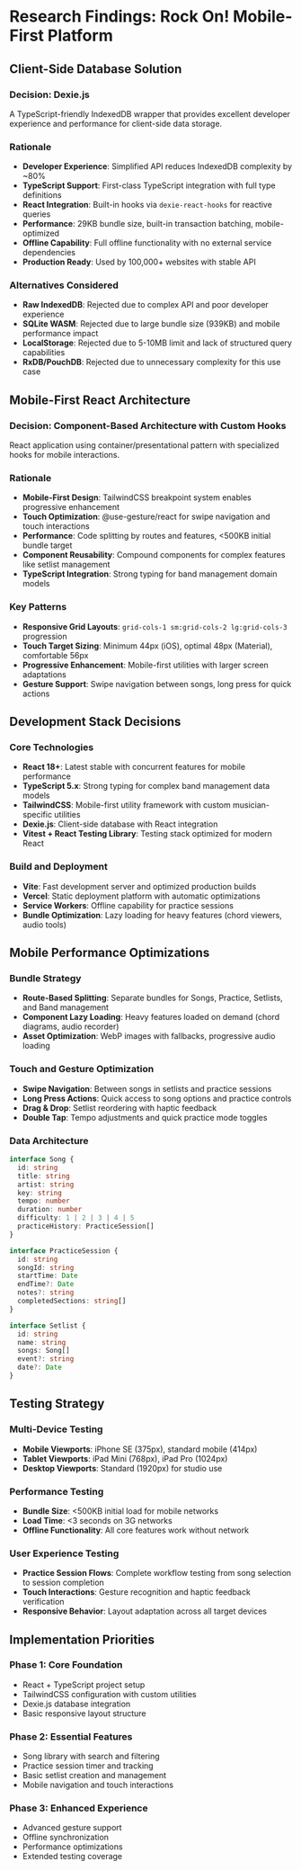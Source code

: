 # Research Findings: Rock On! Mobile-First Platform

## Client-Side Database Solution

### Decision: Dexie.js
A TypeScript-friendly IndexedDB wrapper that provides excellent developer experience and performance for client-side data storage.

### Rationale
- **Developer Experience**: Simplified API reduces IndexedDB complexity by ~80%
- **TypeScript Support**: First-class TypeScript integration with full type definitions
- **React Integration**: Built-in hooks via `dexie-react-hooks` for reactive queries
- **Performance**: 29KB bundle size, built-in transaction batching, mobile-optimized
- **Offline Capability**: Full offline functionality with no external service dependencies
- **Production Ready**: Used by 100,000+ websites with stable API

### Alternatives Considered
- **Raw IndexedDB**: Rejected due to complex API and poor developer experience
- **SQLite WASM**: Rejected due to large bundle size (939KB) and mobile performance impact
- **LocalStorage**: Rejected due to 5-10MB limit and lack of structured query capabilities
- **RxDB/PouchDB**: Rejected due to unnecessary complexity for this use case

## Mobile-First React Architecture

### Decision: Component-Based Architecture with Custom Hooks
React application using container/presentational pattern with specialized hooks for mobile interactions.

### Rationale
- **Mobile-First Design**: TailwindCSS breakpoint system enables progressive enhancement
- **Touch Optimization**: @use-gesture/react for swipe navigation and touch interactions
- **Performance**: Code splitting by routes and features, <500KB initial bundle target
- **Component Reusability**: Compound components for complex features like setlist management
- **TypeScript Integration**: Strong typing for band management domain models

### Key Patterns
- **Responsive Grid Layouts**: `grid-cols-1 sm:grid-cols-2 lg:grid-cols-3` progression
- **Touch Target Sizing**: Minimum 44px (iOS), optimal 48px (Material), comfortable 56px
- **Progressive Enhancement**: Mobile-first utilities with larger screen adaptations
- **Gesture Support**: Swipe navigation between songs, long press for quick actions

## Development Stack Decisions

### Core Technologies
- **React 18+**: Latest stable with concurrent features for mobile performance
- **TypeScript 5.x**: Strong typing for complex band management data models
- **TailwindCSS**: Mobile-first utility framework with custom musician-specific utilities
- **Dexie.js**: Client-side database with React integration
- **Vitest + React Testing Library**: Testing stack optimized for modern React

### Build and Deployment
- **Vite**: Fast development server and optimized production builds
- **Vercel**: Static deployment platform with automatic optimizations
- **Service Workers**: Offline capability for practice sessions
- **Bundle Optimization**: Lazy loading for heavy features (chord viewers, audio tools)

## Mobile Performance Optimizations

### Bundle Strategy
- **Route-Based Splitting**: Separate bundles for Songs, Practice, Setlists, and Band management
- **Component Lazy Loading**: Heavy features loaded on demand (chord diagrams, audio recorder)
- **Asset Optimization**: WebP images with fallbacks, progressive audio loading

### Touch and Gesture Optimization
- **Swipe Navigation**: Between songs in setlists and practice sessions
- **Long Press Actions**: Quick access to song options and practice controls
- **Drag & Drop**: Setlist reordering with haptic feedback
- **Double Tap**: Tempo adjustments and quick practice mode toggles

### Data Architecture
```typescript
interface Song {
  id: string
  title: string
  artist: string
  key: string
  tempo: number
  duration: number
  difficulty: 1 | 2 | 3 | 4 | 5
  practiceHistory: PracticeSession[]
}

interface PracticeSession {
  id: string
  songId: string
  startTime: Date
  endTime?: Date
  notes?: string
  completedSections: string[]
}

interface Setlist {
  id: string
  name: string
  songs: Song[]
  event?: string
  date?: Date
}
```

## Testing Strategy

### Multi-Device Testing
- **Mobile Viewports**: iPhone SE (375px), standard mobile (414px)
- **Tablet Viewports**: iPad Mini (768px), iPad Pro (1024px)
- **Desktop Viewports**: Standard (1920px) for studio use

### Performance Testing
- **Bundle Size**: <500KB initial load for mobile networks
- **Load Time**: <3 seconds on 3G networks
- **Offline Functionality**: All core features work without network

### User Experience Testing
- **Practice Session Flows**: Complete workflow testing from song selection to session completion
- **Touch Interactions**: Gesture recognition and haptic feedback verification
- **Responsive Behavior**: Layout adaptation across all target devices

## Implementation Priorities

### Phase 1: Core Foundation
- React + TypeScript project setup
- TailwindCSS configuration with custom utilities
- Dexie.js database integration
- Basic responsive layout structure

### Phase 2: Essential Features
- Song library with search and filtering
- Practice session timer and tracking
- Basic setlist creation and management
- Mobile navigation and touch interactions

### Phase 3: Enhanced Experience
- Advanced gesture support
- Offline synchronization
- Performance optimizations
- Extended testing coverage
